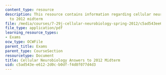 ```yaml
---
content_type: resource
description: This resource contains information regarding cellular neurobiology answers
  to 2012 midterm
file: /media/courses/7-29j-cellular-neurobiology-spring-2012/c5ad543ee6122d0cb0dff4d8f077d4d3_MIT7_29JS12_Midterm12Ans.pdf
file_type: application/pdf
learning_resource_types:
- Exams
ocw_type: OCWFile
parent_title: Exams
parent_type: CourseSection
resourcetype: Document
title: Cellular Neurobiology Answers to 2012 Midterm
uid: c5ad543e-e612-2d0c-b0df-f4d8f077d4d3
---
```

